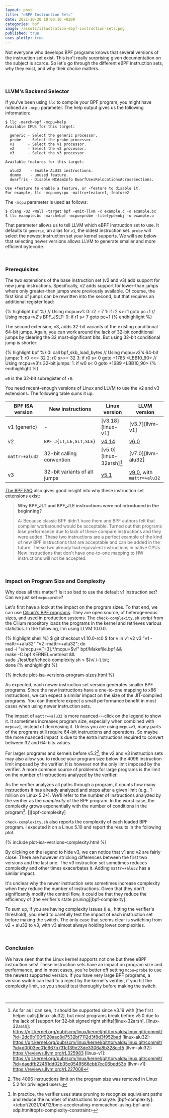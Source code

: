 ```yaml
---
layout: post
title: "eBPF Instruction Sets"
date: 2021-10-20 18:00:10 +0200
categories: bpf
image: /assets/illustration-ebpf-instruction-sets.png
published: true
uses_plotly: true
---
```


Not everyone who develops BPF programs knows that several versions of the instruction set exist.
This isn't really surprising given documentation on the subject is scarce.
So let's go through the different eBPF instruction sets, why they exist, and why their choice matters.

<br>

### LLVM's Backend Selector

If you've been using `llc` to compile your BPF program, you might have noticed an `-mcpu` parameter.
The help output gives us the following information:

    $ llc -march=bpf -mcpu=help
    Available CPUs for this target:
    
      generic - Select the generic processor.
      probe   - Select the probe processor.
      v1      - Select the v1 processor.
      v2      - Select the v2 processor.
      v3      - Select the v3 processor.
    
    Available features for this target:
    
      alu32    - Enable ALU32 instructions.
      dummy    - unused feature.
      dwarfris - Disable MCAsmInfo DwarfUsesRelocationsAcrossSections.
    
    Use +feature to enable a feature, or -feature to disable it.
    For example, llc -mcpu=mycpu -mattr=+feature1,-feature2

The `-mcpu` parameter is used as follows:

    $ clang -O2 -Wall -target bpf -emit-llvm -c example.c -o example.bc
    $ llc example.bc -march=bpf -mcpu=probe -filetype=obj -o example.o

That parameter allows us to tell LLVM which eBPF instruction set to use.
It defaults to `generic`, an alias for `v1`, the oldest instruction set.
`probe` will select the newest instruction set your kernel supports.
We will see below that selecting newer versions allows LLVM to generate smaller and more efficient bytecode.

<br>

### Prerequisites

The two extensions of the base instruction set (v2 and v3) add support for new jump instructions.
Specifically, v2 adds support for lower-than jumps where only greater-than jumps were previously available.
Of course, the first kind of jumps can be rewritten into the second, but that requires an additional register load:

{% highlight bpf %}
// Using mcpu=v1:
0: r2 = 7
1: if r2 s> r1 goto pc+1
// Using mcpu=v2's BPF_JSLT:
0: if r1 s< 7 goto pc+1
{% endhighlight %}

The second extension, v3, adds 32-bit variants of the existing conditional 64-bit jumps.
Again, you can work around the lack of 32-bit conditional jumps by clearing the 32 most-significant bits.
But using 32-bit conditional jump is shorter:

{% highlight bpf %}
0: call bpf_skb_load_bytes
// Using mcpu=v2's 64-bit jumps:
1: r0 <<= 32
2: r0 s>>= 32
3: if r0 s< 0 goto +1785 <LBB10_90>
// Using mcpu=v3's 32-bit jumps:
1: if w0 s< 0 goto +1689 <LBB10_90>
{% endhighlight %}

`w0` is the 32-bit subregister of `r0`.

You need recent-enough versions of Linux and LLVM to use the v2 and v3 extensions.
The following table sums it up.

| BPF ISA version | New instructions             | Linux version        | LLVM version                         |
|-----------------|------------------------------|----------------------|--------------------------------------|
| v1 (generic)    | -                            | [v3.18][linux-v1]    | [v3.7][llvm-v1]                      |
| v2              | `BPF_J{LT,LE,SLT,SLE}`       | [v4.14][linux-v2]    | [v6.0][llvm-v2]                      |
| `mattr=+alu32`  | 32-bit calling convention    | [v5.0][linux-32arsh][^alu32-support] | [v7.0][llvm-alu32]                   |
| v3              | 32-bit variants of all jumps | [v5.1][linux-v3]     | [v9.0][llvm-v3], with `mattr=+alu32` |

[The BPF FAQ](https://github.com/torvalds/linux/blob/28806e4d9b97865b450d72156e9ad229f2067f0b/Documentation/bpf/bpf_design_QA.rst#q-why-bpf-jlt-and-bpf-jle-instructions-were-not-introduced-in-the-beginning) also gives good insight into why these instruction set extensions exist:

> **Why BPF_JLT and BPF_JLE instructions were not introduced in the beginning?**
>
> A: Because classic BPF didn't have them and BPF authors felt that compiler workaround would be acceptable.
> Turned out that programs lose performance due to lack of these compare instructions and they were added.
> These two instructions are a perfect example of the kind of new BPF instructions that are acceptable and can be added in the future.
> These two already had equivalent instructions in native CPUs. New instructions that don't have one-to-one mapping to HW instructions will not be accepted.

<br>

### Impact on Program Size and Complexity

Why does all this matter?
Is it so bad to use the default v1 instruction set?
Can we just set `mcpu=probe`?

Let's first have a look at the impact on the program sizes.
To that end, we can use [Cilium's BPF programs](https://github.com/cilium/cilium/tree/master/bpf).
They are open source, of heterogeneous sizes, and used in production systems.
The `check-complexity.sh` script from the Cilium repository loads the programs in the kernel and retrieves various statistics.
In the following, I'm using LLVM 10.0.0.

{% highlight shell %}
$ git checkout v1.10.0-rc0
$ for v in v1 v2 v3 "v1 -mattr=+alu32" "v2 -mattr=+alu32"; do \
        sed -i "s/mcpu=v[1-3].*/mcpu=$v/" bpf/Makefile.bpf && \
        make -C bpf KERNEL=netnext &&                         \
        sudo ./test/bpf/check-complexity.sh > ${v/ /-}.txt;   \
done
{% endhighlight %}

{% include plot-isa-versions-program-sizes.html %}

As expected, each newer instruction set version generates smaller BPF programs.
Since the new instructions have a one-to-one mapping to x86 instructions, we can expect a similar impact on the size of the JIT-compiled programs. 
You can therefore expect a small performance benefit in most cases when using newer instruction sets. 

The impact of `mattr=+alu32` is more nuanced---click on the legend to show it. It sometimes increases program size, especially when combined with `mcpu=v1`, instead of decreasing it.
Unless you are using `mcpu=v3`, many parts of the programs still require 64-bit instructions and operations.
So maybe the more nuanced impact is due to the extra instructions required to convert between 32 and 64-bits values.

For larger programs and kernels before v5.2[^4k-limit], the v2 and v3 instruction sets may also allow you to reduce your program size below the 4096 instruction limit imposed by the verifier. 
It is however not the only limit imposed by the verifier.
A more common source of problems for large programs is the limit on the number of instructions analyzed by the verifier.

As the verifier analyzes all paths through a program, it counts how many instructions it has already analyzed and stops after a given limit (e.g., 1 million on Linux 5.2+).
We'll refer to the number of instructions analyzed by the verifier as the *complexity* of the BPF program.
In the worst case, the complexity grows exponentially with the number of conditions in the program[^state-pruning].
[][bpf-complexity]

`check-complexity.sh` also reports the complexity of each loaded BPF program.
I executed it on a Linux 5.10 and report the results in the following plot.

{% include plot-isa-versions-complexity.html %}

By clicking on the legend to hide v3, we can notice that v1 and v2 are fairly close.
There are however stricking differences between the first two versions and the last one.
The v3 instruction set sometimes reduces complexity and other times exacerbates it.
Adding `mattr=+alu32` has a similar impact.

It's unclear why the newer instruction sets sometimes increase complexity when they reduce the number of instructions.
Given that they don't significantly modify the control flow, it could be that they reduce the efficiency of [the verifier's state pruning][bpf-complexity].

To sum up, if you are having complexity issues (i.e., hitting the verifier's threshold), you need to carefully test the impact of each instruction set before making the switch.
The only case that seems clear is switching from v2 + alu32 to v3, with v3 almost always holding lower complexities.

<br>

### Conclusion

We have seen that the Linux kernel supports not one but three eBPF instruction sets!
These instruction sets have an impact on program size and performance, and in most cases, you're better off setting `mcpu=probe` to use the newest supported version.
If you have very large BPF programs, a version switch can lead to a reject by the kernel's verifier, if you hit the complexity limit, so you should test thoroughly before making the switch.

<br>

[linux-v3]: <https://git.kernel.org/pub/scm/linux/kernel/git/torvalds/linux.git/commit/?id=092ed0968bb648cd18e8a0430cd0a8a71727315c>
[llvm-v3]: <https://reviews.llvm.org/rL353384>
[linux-v2]: <https://git.kernel.org/pub/scm/linux/kernel/git/torvalds/linux.git/commit/?id=92b31a9af73b3a3fc801899335d6c47966351830>
[llvm-v2]: <https://reviews.llvm.org/rL311522>
[^alu32-support]: As far as I can see, it should be supported since v3.19 with [the first helper calls][linux-alu32], but most programs break before v5.0 due to the lack of [support for 32-bit signed right shifts][linux-32arsh].
[linux-32arsh]: <https://git.kernel.org/pub/scm/linux/kernel/git/torvalds/linux.git/commit/?id=2dc6b100f928aac8d7532bf7112d3f8d3f952bad>
[linux-alu32]: <https://git.kernel.org/pub/scm/linux/kernel/git/torvalds/linux.git/commit/?id=d0003ec01c667b731c139e23de3306a8b328ccf5>
[llvm-alu32]: <https://reviews.llvm.org/rL325983>
[linux-v1]: <https://git.kernel.org/pub/scm/linux/kernel/git/torvalds/linux.git/commit/?id=daedfb22451dd02b35c0549566cbb7cc06bdd53b>
[llvm-v1]: <https://reviews.llvm.org/rL227008>
[^4k-limit]: The 4096 instructions limit on the program size was removed in Linux 5.2 for privileged users.
[^state-pruning]: In practice, the verifier uses state pruning to recognize equivalent paths and reduce the number of instructions to analyze.
[bpf-complexity]: </ebpf/2021/04/12/bmc-accelerating-memcached-using-bpf-and-xdp.html#bpfs-complexity-constraint>
